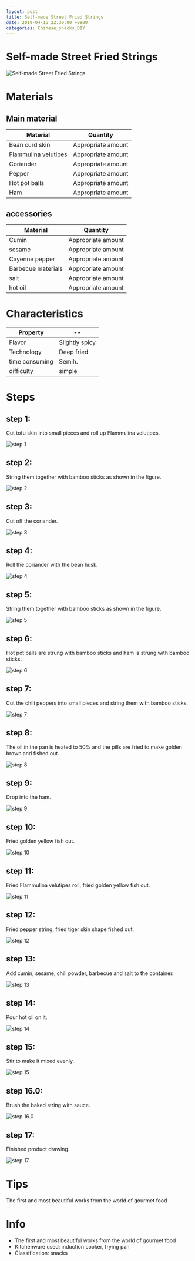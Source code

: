 ```yaml
---
layout: post
title: Self-made Street Fried Strings
date: 2019-04-15 22:30:00 +0800
categories: Chinese_snacks_DIY
---
```


# Self-made Street Fried Strings

![Self-made Street Fried Strings]({{site.baseurl}}/img/403877/403877.jpg)

# Materials


## Main material

Material|Quantity
--|--
Bean curd skin|Appropriate amount
Flammulina velutipes|Appropriate amount
Coriander|Appropriate amount
Pepper|Appropriate amount
Hot pot balls|Appropriate amount
Ham|Appropriate amount

## accessories

Material|Quantity
--|--
Cumin|Appropriate amount
sesame|Appropriate amount
Cayenne pepper|Appropriate amount
Barbecue materials|Appropriate amount
salt|Appropriate amount
hot oil|Appropriate amount

# Characteristics

Property|--
--|--
Flavor|Slightly spicy
Technology|Deep fried
time consuming|Semih.
difficulty|simple

# Steps

## step 1:

Cut tofu skin into small pieces and roll up Flammulina velutipes.

![step 1]({{site.baseurl}}/img/403877/1.jpg)

## step 2:

String them together with bamboo sticks as shown in the figure.

![step 2]({{site.baseurl}}/img/403877/2.jpg)

## step 3:

Cut off the coriander.

![step 3]({{site.baseurl}}/img/403877/3.jpg)

## step 4:

Roll the coriander with the bean husk.

![step 4]({{site.baseurl}}/img/403877/4.jpg)

## step 5:

String them together with bamboo sticks as shown in the figure.

![step 5]({{site.baseurl}}/img/403877/5.jpg)

## step 6:

Hot pot balls are strung with bamboo sticks and ham is strung with bamboo sticks.

![step 6]({{site.baseurl}}/img/403877/6.jpg)

## step 7:

Cut the chili peppers into small pieces and string them with bamboo sticks.

![step 7]({{site.baseurl}}/img/403877/7.jpg)

## step 8:

The oil in the pan is heated to 50% and the pills are fried to make golden brown and fished out.

![step 8]({{site.baseurl}}/img/403877/8.jpg)

## step 9:

Drop into the ham.

![step 9]({{site.baseurl}}/img/403877/9.jpg)

## step 10:

Fried golden yellow fish out.

![step 10]({{site.baseurl}}/img/403877/10.jpg)

## step 11:

Fried Flammulina velutipes roll, fried golden yellow fish out.

![step 11]({{site.baseurl}}/img/403877/11.jpg)

## step 12:

Fried pepper string, fried tiger skin shape fished out.

![step 12]({{site.baseurl}}/img/403877/12.jpg)

## step 13:

Add cumin, sesame, chili powder, barbecue and salt to the container.

![step 13]({{site.baseurl}}/img/403877/13.jpg)

## step 14:

Pour hot oil on it.

![step 14]({{site.baseurl}}/img/403877/14.jpg)

## step 15:

Stir to make it mixed evenly.

![step 15]({{site.baseurl}}/img/403877/15.jpg)

## step 16.0:

Brush the baked string with sauce.

![step 16.0]({{site.baseurl}}/img/403877/16.jpg)

## step 17:

Finished product drawing.

![step 17]({{site.baseurl}}/img/403877/17.jpg)

# Tips

The first and most beautiful works from the world of gourmet food

# Info

- The first and most beautiful works from the world of gourmet food
- Kitchenware used: induction cooker, frying pan
- Classification: snacks